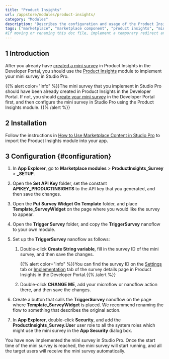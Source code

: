 ```yaml
---
title: "Product Insights"
url: /appstore/modules/product-insights/
category: "Modules"
description: "Describes the configuration and usage of the Product Insights module, which is available in the Mendix Marketplace."
tags: ["marketplace", "marketplace component", "product insights", "mini survey"]
#If moving or renaming this doc file, implement a temporary redirect and let the respective team know they should update the URL in the product. See Mapping to Products for more details. 
---
```


## 1 Introduction

After you already have [created a mini survey](/developerportal/collaborate/product-insights/) in Product Insights in the Developer Portal, you should use the [Product Insights](#needs-url) module to implement your mini survey in Studio Pro.

{{% alert color="info" %}}The mini survey that you implement in Studio Pro should have been already created in Product Insights in the Developer Portal. If not, you should [create your mini survey](/developerportal/collaborate/product-insights/#create-survey) in the Developer Portal first, and then configure the mini survey in Studio Pro using the Product Insights module. {{% /alert %}}

## 2 Installation

Follow the instructions in [How to Use Marketplace Content in Studio Pro](https://docs.mendix.com/appstore/general/app-store-content/) to import the Product Insights module into your app.

## 3 Configuration {#configuration}

1. In **App Explorer**, go to **Marketplace modules** > **ProductInsights_Survey** > **_SETUP**.

2. Open the **Set API Key** folder, set the constant **APIKEY_PRODUCTINSIGHTS** to the API key that you generated, and then save the changes.

3. Open the **Put Survey Widget On Template** folder, and place **Template_SurveyWidget** on the page where you would like the survey to appear.

4. Open the **Trigger Survey** folder, and copy the **TriggerSurvey** nanoflow to your own module.

5. Set up the **TriggerSurvey** nanoflow as follows:

   1. Double-click **Create String variable**, fill in the survey ID of the mini survey, and then save the changes.

      {{% alert color="info" %}}You can find the survey ID on the [Settings](/developerportal/collaborate/product-insights/#survey-details-settings) tab or [Implementation](/developerportal/collaborate/product-insights/#survey-details-implementation) tab of the survey details page in Product Insights in the Developer Portal.{{% /alert %}}

   2. Double-click **CHANGE ME**, add your microflow or nanoflow action there, and then save the changes.

6. Create a button that calls the **TriggerSurvey** nanoflow on the page where **Template_SurveyWidget** is placed. We recommend renaming the flow to something that describes the original action.

7. In **App Explorer**, double-click **Security**, and add the **ProductInsights_Survey.Use**r user role to all the system roles which might use the mini survey in the **App Security** dialog box.

You have now implemented the mini survey in Studio Pro. Once the start time of the mini survey is reached, the mini survey will start running, and all the target users will receive the mini survey automatically.